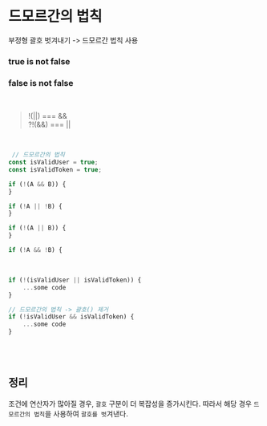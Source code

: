 # 드모르간의 법칙

부정형 괄호 벗겨내기 -> 드모르간 법칙 사용

### true is not false

### false is not false

<br>

> !(||) === &&<br>
> ?!(&&) === ||

<br/>

```javascript
 // 드모르간의 법칙
const isValidUser = true;
const isValidToken = true;

if (!(A && B)) {
}

if (!A || !B) {
}

if (!(A || B)) {
}

if (!A && !B) {
```

<br/>

```javascript
if (!(isValidUser || isValidToken)) {
    ...some code
}

// 드모르간의 법칙 -> 괄호() 제거
if (!isValidUser && isValidToken) {
    ...some code
}
```

<br/>
<br/>

## 정리

조건에 연산자가 많아질 경우, `괄호` 구분이 더 복잡성을 증가시킨다. 따라서 해당 경우 `드모르간의 법칙`을 사용하여 `괄호를 벗`겨낸다.
